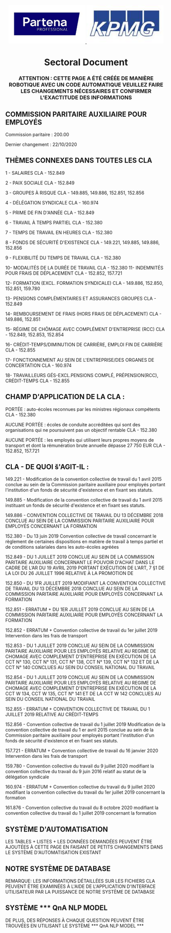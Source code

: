 



<!-- PROJECT LOGO -->
<br />
<p align="center">
  <a href="https://github.com/orhannurkan/AI-for-Document-Automation">
    <img src="partena.jpg" alt="Logo" width="240" height="120">
  </a>
  <a href="https://github.com/orhannurkan/AI-for-Document-Automation">
    <img src="KPMG.jpg" alt="Logo" width="240" height="120">
  </a>

  <h1 align="center">Sectoral Document</h1>
  <h3 align="center">ATTENTION : CETTE PAGE A ÉTÉ CRÉÉE DE MANIÈRE ROBOTIQUE AVEC UN CODE AUTOMATIQUE VEUILLEZ FAIRE LES CHANGEMENTS NÉCESSAIRES ET CONFIRMER L'EXACTITUDE DES INFORMATIONS</h3>

</p>




## COMMISSION PARITAIRE AUXILIAIRE POUR EMPLOYÉS

Commission paritaire : 200.00

Dernier changement : 22/10/2020




## THÈMES CONNEXES DANS TOUTES LES CLA

1 - SALAIRES
	CLA - 152.849

2 - PAIX SOCIALE
	CLA - 152.849

3 - GROUPES À RISQUE
	CLA - 149.885, 149.886, 152.851, 152.856

4 - DÉLÉGATION SYNDICALE
	CLA - 160.974

5 - PRIME DE FIN D'ANNÉE
	CLA - 152.849

6 - TRAVAIL À TEMPS PARTIEL
	CLA - 152.380

7 - TEMPS DE TRAVAIL EN HEURES
	CLA - 152.380

8 - FONDS DE SÉCURITÉ D'EXISTENCE
	CLA - 149.221, 149.885, 149.886, 152.856

9 - FLEXIBILITÉ DU TEMPS DE TRAVAIL
	CLA - 152.380

10- MODALITÉS DE LA DURÉE DE TRAVAIL
	CLA - 152.380
11- INDEMNITÉS POUR FRAIS DE DÉPLACEMENT
	CLA - 152.852, 157.721

12- FORMATION (EXCL. FORMATION SYNDICALE)
	CLA - 149.886, 152.850, 152.851, 159.780

13- PENSIONS COMPLÉMENTAIRES ET ASSURANCES GROUPES
	CLA - 152.849

14- REMBOURSEMENT DE FRAIS (HORS FRAIS DE DÉPLACEMENT)
	CLA - 149.886, 152.851

15- RÉGIME DE CHÔMAGE AVEC COMPLÉMENT D'ENTREPRISE (RCC)
	CLA - 152.849, 152.853, 152.854

16- CRÉDIT-TEMPS/DIMINUTION DE CARRIÈRE, EMPLOI FIN DE CARRIÈRE
	CLA - 152.855

17- FONCTIONNEMENT AU SEIN DE L'ENTREPRISE/DES ORGANES DE CONCERTATION
	CLA - 160.974

18- TRAVAILLEURS  GÉS-EXCL.PENSIONS COMPLÉ, PRÉPENSION(RCC), CRÉDIT-TEMPS
	CLA - 152.855




## CHAMP D'APPLICATION DE LA CLA :

PORTÉE : auto-écoles reconnues par les ministres régionaux compétents
	CLA - 152.380

AUCUNE PORTÉE : écoles de conduite accréditées qui sont des organisations qui ne poursuivent pas un objectif rentable
	CLA - 152.380

AUCUNE PORTÉE : les employés qui utilisent leurs propres moyens de transport et dont la rémunération brute annuelle dépasse 27 750 EUR
	CLA - 152.852, 157.721




## CLA - DE QUOI š'AGIT-IL :

149.221 - Modification de la convention collective de travail  du 1 avril 2015 conclue au sein de la  Commission paritaire auxiliaire pour employés  portant l'institution d'un fonds de sécurité  d'existence et en fixant ses statuts.

149.885 - Modification de la convention collective de travail  du 1 avril 2015 instituant un fonds de sécurité  d'existence et en fixant ses statuts.

149.886 - CONVENTION COLLECTIVE DE TRAVAIL DU  13 DÉCEMBRE 2018 CONCLUE AU SEIN DE  LA COMMISSION PARITAIRE AUXILIAIRE  POUR EMPLOYÉS CONCERNANT LA FORMATION

152.380 - Du 13 juin 2019  Convention collective de travail concernant le règlement de certaines dispositions en matière de  travail à temps partiel et de conditions salariales  dans les auto-écoles agréées

152.849 - DU 1 JUILLET 2019 CONCLUE AU SEIN DE  LA COMMISSION PARITAIRE AUXILIAIRE  CONCERNANT LE POUVOIR D'ACHAT  DANS LE CADRE DE L’AR DU 19 AVRIL  2019 PORTANT EXÉCUTION DE L'ART, 7  §1 DE LA LOI DU 26 JUILLET 1996  RELATIVE À LA PROMOTION DE

152.850 - DU 1FR JUILLET 2019 MODIFIANT LA  CONVENTION COLLECTIVE DE TRAVAIL DU  13 DÉCEMBRE 2018 CONCLUE AU SEIN DE  LA COMMISSION PARITAIRE AUXILIAIRE  POUR EMPLOYÉS CONCERNANT LA  FORMATION

152.851 - ERRATUM + DU 1ER JUILLET 2019 CONCLUE AU SEIN DE LA  COMMISSION PARITAIRE AUXILIAIRE POUR  EMPLOYÉS CONCERNANT LA FORMATION

152.852 - ERRATUM + Convention collective de travail du 1er juillet 2019 Intervention dans les frais de transport

152.853 - DU 1 JUILLET 2019 CONCLUE AU SEIN  DE LA COMMISSION PARITAIRE  AUXILIAIRE POUR LES EMPLOYÉS  RELATIVE AU REGIME DE CHOMAGE  AVEC COMPLEMENT D'ENTREPRISE EN  EXÉCUTION DE LA CCT N° 130, CCT N°  131, CCT N° 138, CCT N° 139, CCT N° 132  ET DE LA CCT N° 140 CONCLUES AU  SEIN DU CONSEIL NATIONAL DU  TRAVAIL

152.854 - DU 1 JUILLET 2019 CONCLUE AU SEIN DE LA COMMISSION PARITAIRE AUXILIAIRE POUR LES EMPLOYÉS RELATIVE AU REGIME DE CHOMAGE AVEC COMPLEMENT D'ENTREPRISE EN EXÉCUTION DE LA CCT W 134, CCT W 135, CCT N° 
141 ET DE LA CCT W 142 CONCLUES AU SEIN DU CONSEIL NATIONAL DU TRAVAIL

152.855 - ERRATUM + CONVENTION COLLECTIVE DE TRAVAIL DU 1 JUILLET 2019 RELATIVE AU CRÉDIT-TEMPS

152.856 - Convention collective de travail du 1 juillet 2019 Modification de la convention collective de travail du 1 er avril 2015 conclue au sein de la Commission paritaire auxiliaire pour employés portant l'institution d'un fonds de sécurité d'existence et en fixant ses statuts.

157.721 - ERRATUM + Convention collective de travail du 16 janvier 2020 Intervention dans les frais de transport

159.780 - Convention collective du travail du 9 juillet 2020 modifiant la convention collective du travail du 9 juin 2016 relatif au statut de la délégation syndicale

160.974 - ERRATUM + Convention collective du travail du 9 juillet 2020 modifiant la convention collective du travail du 1er juillet 2019 concernant la formation

161.876 - Convention collective du travail du 8 octobre 2020 modifiant la convention collective du travail du 1 juillet 2019 concernant la formation





## SYSTÈME D'AUTOMATISATION

LES TABLES + LISTES + LES DONNÉES DEMANDÉES PEUVENT ÊTRE AJOUTÉES À CETTE PAGE EN FAISANT DE PETITS CHANGEMENTS DANS LE SYSTÈME D'AUTOMATISATION EXISTANT





## NOTRE SYSTÈME DE DATABASE

REMARQUE: LES INFORMATIONS DÉTAILLÉES SUR LES FICHIERS CLA PEUVENT ÊTRE EXAMINÉES À L'AIDE DE L'APPLICATION D'INTERFACE UTILISATEUR PAR LA PUISSANCE DE 
NOTRE SYSTÈME DE DATABASE




## SYSTÈME *** QnA NLP MODEL

DE PLUS, DES RÉPONSES À CHAQUE QUESTION PEUVENT ÊTRE TROUVÉES EN UTILISANT LE SYSTÈME *** QnA NLP MODEL *** 



